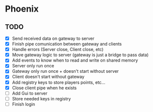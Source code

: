 ﻿# Phoenix

## TODO
- [x] Send received data on gateway to server
- [x] Finish pipe comunication between gateway and clients
- [x] Handle errors (Server close, Client close, etc)
- [x] Move gateway logic to server (gateway is just a bridge to pass data)
- [x] Add events to know when to read and write on shared memory
- [x] Server only run once
- [x] Gateway only run once + doesn't start without server
- [x] Client doesn't start without gateway
- [x] Add registry keys to store players points, etc...
- [x] Close client pipe when he exists
- [ ] Add Gui to server
- [ ] Store needed keys in registry
- [ ] Finish login
